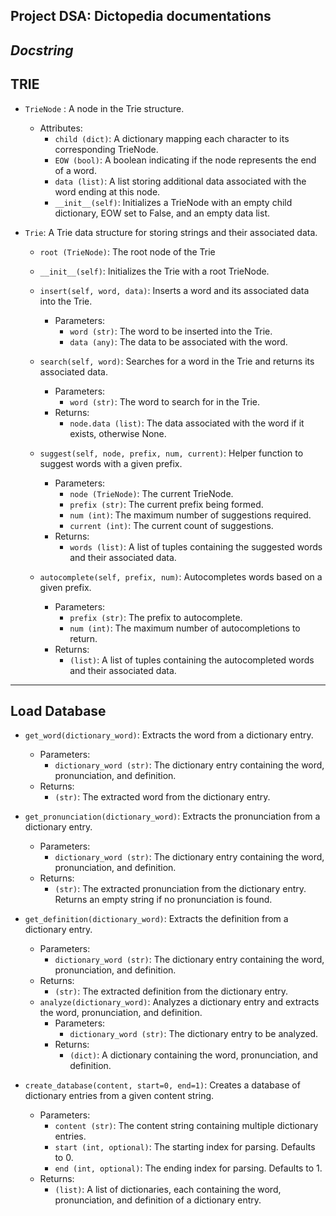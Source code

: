 **Project DSA: Dictopedia documentations**
---

***Docstring***
---

**TRIE**
---

- `TrieNode` : A node in the Trie structure.       
  - Attributes:
    - `child (dict)`: A dictionary mapping each character to its corresponding TrieNode.
    - `EOW (bool)`: A boolean indicating if the node represents the end of a word.
    - `data (list)`: A list storing additional data associated with the word ending at this node.
    - `__init__(self)`: Initializes a TrieNode with an empty child dictionary, EOW set to False, and an empty data list.

- `Trie`:  A Trie data structure for storing strings and their associated data.
  - `root (TrieNode)`: The root node of the Trie
  - `__init__(self)`: Initializes the Trie with a root TrieNode.

  - `insert(self, word, data)`: Inserts a word and its associated data into the Trie.
    - Parameters:
      - `word (str)`: The word to be inserted into the Trie.
      - `data (any)`: The data to be associated with the word. 

  - `search(self, word)`: Searches for a word in the Trie and returns its associated data.
    - Parameters:
      - `word (str)`: The word to search for in the Trie.
    - Returns:
      - `node.data (list)`: The data associated with the word if it exists, otherwise None.

  - `suggest(self, node, prefix, num, current)`: Helper function to suggest words with a given prefix.
    - Parameters:
      - `node (TrieNode)`: The current TrieNode.
      - `prefix (str)`: The current prefix being formed.
      - `num (int)`: The maximum number of suggestions required.
      - `current (int)`: The current count of suggestions.
    - Returns:
      - `words (list)`: A list of tuples containing the suggested words and their associated data.

  - `autocomplete(self, prefix, num)`: Autocompletes words based on a given prefix.
    - Parameters:
      - `prefix (str)`: The prefix to autocomplete.
      - `num (int)`: The maximum number of autocompletions to return.
    - Returns:
      - `(list)`: A list of tuples containing the autocompleted words and their associated data.
---

**Load Database**
---

- `get_word(dictionary_word)`: Extracts the word from a dictionary entry.
  - Parameters:
    - `dictionary_word (str)`: The dictionary entry containing the word, pronunciation, and definition.
  - Returns:
    - `(str)`: The extracted word from the dictionary entry.


- `get_pronunciation(dictionary_word)`: Extracts the pronunciation from a dictionary entry.
  - Parameters:
    - `dictionary_word (str)`: The dictionary entry containing the word, pronunciation, and definition.
  - Returns:
    - `(str)`: The extracted pronunciation from the dictionary entry. Returns an empty string if no pronunciation is found.


- `get_definition(dictionary_word)`: Extracts the definition from a dictionary entry.
  - Parameters:
    - `dictionary_word (str)`: The dictionary entry containing the word, pronunciation, and definition.
  - Returns:
    - `(str)`: The extracted definition from the dictionary entry.
  - `analyze(dictionary_word)`: Analyzes a dictionary entry and extracts the word, pronunciation, and definition.
    - Parameters:
      - `dictionary_word (str)`: The dictionary entry to be analyzed.
    - Returns:
      - `(dict)`: A dictionary containing the word, pronunciation, and definition.


- `create_database(content, start=0, end=1)`: Creates a database of dictionary entries from a given content string.
  - Parameters:
    - `content (str)`: The content string containing multiple dictionary entries.
    - `start (int, optional)`: The starting index for parsing. Defaults to 0.
    - `end (int, optional)`: The ending index for parsing. Defaults to 1.
  - Returns:
    - `(list)`: A list of dictionaries, each containing the word, pronunciation, and definition of a dictionary entry.
